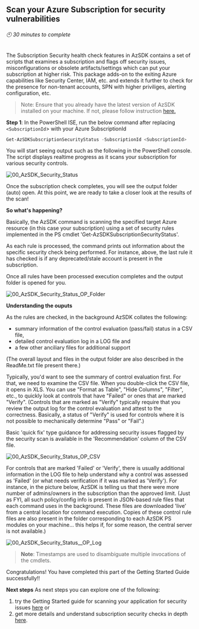 ## Scan your Azure Subscription for security vulnerabilities
###### :clock10: 30 minutes to complete
The Subscription Security health check features in AzSDK contains a set of scripts that examines a subscription and flags off security issues, misconfigurations or obsolete artifacts/settings which can put your subscription at higher risk.
This package adds-on to the exiting Azure capabilities like Security Center, IAM, etc. and extends it further to check for the presence for non-tenant accounts, SPN with higher priviliges, alerting configuration, etc.

> Note: Ensure that you already have the latest version of AzSDK installed on your machine. If not, please follow instruction [here.](../00a-Setup/Readme.md)

**Step 1**: In the PowerShell ISE, run the below command after replacing `<SubscriptionId`> with your Azure SubscriptionId
```PowerShell  
Get-AzSDKSubscriptionSecurityStatus -SubscriptionId <SubscriptionId>
```  

You will start seeing output such as the following in the PowerShell console. The script displays realtime progress as it scans your subscription for various security controls.

![00_AzSDK_Security_Status](../Images/00_AzSDK_Security_Status.png)  

Once the subscription check completes, you will see the output folder (auto) open. At this point, we are ready to take a closer look at the results of the scan!

**So what's happening?** 

Basically, the AzSDK command is scanning the specified target Azure resource (in this case your subscription) using a set of security rules implemented in the PS cmdlet 'Get-AzSDKSubscriptionSecurityStatus'. 

As each rule is processed, the command prints out information about the specific security check being performed. For instance, above, the last rule it has checked is if any deprecated/stale account is present in the subscription.  

Once all rules have been processed execution completes and the output folder is opened for you. 

![00_AzSDK_Security_Status_OP_Folder](../Images/00_AzSDK_Security_Status_OP_Folder.png)   

**Understanding the ouputs** 

As the rules are checked, in the background AzSDK collates the following: 
- summary information of the control evaluation (pass/fail) status in a CSV file, 
- detailed control evaluation log in a LOG file and
- a few other anciliary files for additional support

(The overall layout and files in the output folder are also described in the ReadMe.txt file present there.)

Typically, you'd want to see the summary of control evaluation first. For that, we need to examine the CSV file. 
When you double-click the CSV file, it opens in XLS. You can use "Format as Table", "Hide Columns", "Filter", etc., to quickly look at controls that have "Failed" or ones that are marked "Verify". 
(Controls that are marked as "Verify" typically require that you review the output log for the control evaluation and attest to the correctness. Basically, a status of "Verify" is used for 
controls where it is not possible to mechanically determine "Pass" or "Fail".)

Basic 'quick fix' type guidance for addressing security issues flagged by the security scan is available
in the 'Recommendation' column of the CSV file.

![00_AzSDK_Security_Status_OP_CSV](../Images/00_AzSDK_Security_Status_OP_CSV.PNG)  

For controls that are marked 'Failed' or 'Verify', there is usually additional information 
in the LOG file to help understand why a control was assessed as 'Failed' (or what needs verification 
if it was marked as 'Verify'). For instance, in the picture below, AzSDK is telling us that there 
were more number of 
admins/owners in the subscription than the approved limit. (Just as FYI, all such 
policy/config info is present in JSON-based rule files that each command uses in the background. 
These files are downloaded 'live' from a central location for command execution. Copies of these control 
rule files are also present in the folder corresponding to each AzSDK PS modules on your machine…
this helps if, for some reason, the central server is not available.)  

![00_AzSDK_Security_Status__OP_Log](../Images/00_AzSDK_Security_Status__OP_Log.png)  


> **Note**: Timestamps are used to disambiguate multiple invocations of the cmdlets.  
 
Congratulations! You have completed this part of the Getting Started Guide successfully!!

**Next steps** 
As next steps you can explore one of the following:
1) try the Getting Started guide for scanning your application for security issues [here](./GettingStarted_AzureServiceSecurity.md) or
2) get more details and understand subscription security checks in depth [here](../01-Subscription-Security-(SS)/Readme.md).

